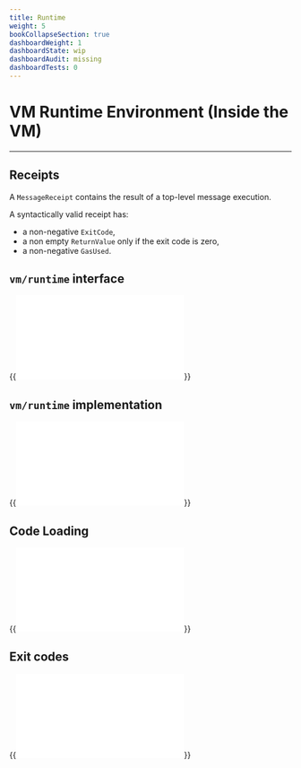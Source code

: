 ```yaml
---
title: Runtime
weight: 5
bookCollapseSection: true
dashboardWeight: 1
dashboardState: wip
dashboardAudit: missing
dashboardTests: 0
---
```


# VM Runtime Environment (Inside the VM)
---

## Receipts

A `MessageReceipt` contains the result of a top-level message execution.

A syntactically valid receipt has:

- a non-negative `ExitCode`,
- a non empty `ReturnValue` only if the exit code is zero,
- a non-negative `GasUsed`.

## `vm/runtime` interface

{{<embed src="/externals/specs-actors/actors/runtime/runtime.go" lang="go" >}}

## `vm/runtime` implementation

{{<embed src="impl/runtime.go" lang="go" >}}

## Code Loading

{{<embed src="impl/codeload.go" lang="go" >}}

## Exit codes

{{<embed src="/externals/specs-actors/actors/runtime/exitcode/common.go" lang="go" >}}
